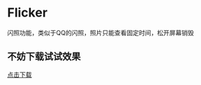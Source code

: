 # Flicker
闪照功能，类似于QQ的闪照，照片只能查看固定时间，松开屏幕销毁

## 不妨下载试试效果
[点击下载](https://github.com/androidmh/Flicker/raw/master/apk/app-debug.apk)
